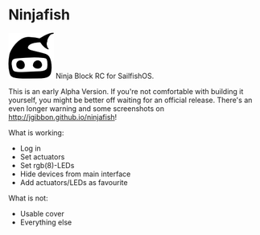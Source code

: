 Ninjafish
=========

![Ninjafish](qml/cover/coverimage.png)
Ninja Block RC for SailfishOS. 


This is an early Alpha Version. If you're not comfortable with building it yourself, you might be better off waiting for an official release. There's an even longer warning and some screenshots on http://jgibbon.github.io/ninjafish!

What is working:
 - Log in
 - Set actuators
 - Set rgb(8)-LEDs
 - Hide devices from main interface
 - Add actuators/LEDs as favourite

What is not:
 - Usable cover
 - Everything else
